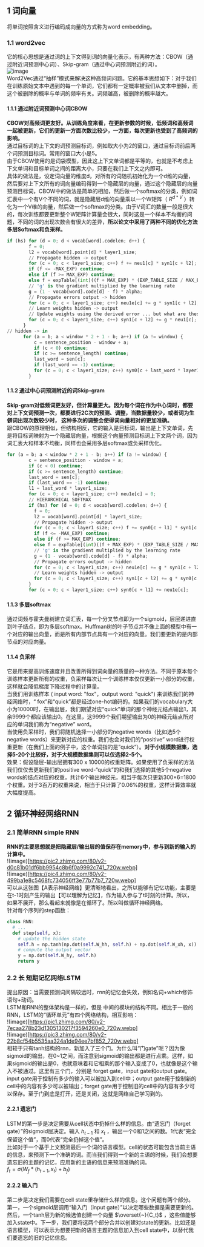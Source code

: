 ## 1 词向量   
将单词按照含义进行编码成向量的方式称为word embedding。  
### 1.1 word2vec  
它的核心思想是通过词的上下文得到词的向量化表示，有两种方法：CBOW（通过附近词预测中心词）、Skip-gram（通过中心词预测附近的词）。  
![image](https://pic3.zhimg.com/80/v2-c509de0c808367acf62194cd976bc166_720w.webp)  
Word2Vec通过“抽样”模式来解决这种高频词问题。它的基本思想如下：对于我们在训练原始文本中遇到的每一个单词，它们都有一定概率被我们从文本中删掉，而这个被删除的概率与单词的频率有关。词频越高，被删除的概率越大。  
#### 1.1.1 通过附近词预测中心词CBOW   
**CBOW对高频词更友好。从训练角度来看，在更新参数的时候，低频词和高频词一起被更新，它们的更新一方面次数比较少，一方面，每次更新也受到了高频词的影响。**  
通过目标词的上下文的词预测目标词，例如取大小为2的窗口，通过目标词前后两个词预测目标词。常用的窗口大小是5。  
由于CBOW使用的是词袋模型，因此这上下文单词都是平等的，也就是不考虑上下文单词和目标单词之间的距离大小，只要在我们上下文之内即可。  
具体的做法是，设定词向量的维度d，对所有的词随机初始化为一个d维的向量，然后要对上下文所有的词向量编码得到一个隐藏层的向量，通过这个隐藏层的向量预测目标词，CBOW中的做法是简单的相加，然后做一个softmax的分类，例如词汇表中一个有V个不同的词，就是隐藏层d维的向量乘以一个W矩阵（ $R^{d * V}$ ）转化为一个V维的向量，然后做一个softmax的分类。由于V词汇的数量一般是很大的，每次训练都要更新整个W矩阵计算量会很大，同时这是一个样本不均衡的问题，不同的词的出现次数会有很大的差异，**所以论文中采用了两种不同的优化方法多层Softmax和负采样。**  
```python
if (hs) for (d = 0; d < vocab[word].codelen; d++) {
        f = 0;
        l2 = vocab[word].point[d] * layer1_size;
        // Propagate hidden -> output
        for (c = 0; c < layer1_size; c++) f += neu1[c] * syn1[c + l2];
        if (f <= -MAX_EXP) continue;
        else if (f >= MAX_EXP) continue;
        else f = expTable[(int)((f + MAX_EXP) * (EXP_TABLE_SIZE / MAX_EXP / 2))];
        // 'g' is the gradient multiplied by the learning rate
        g = (1 - vocab[word].code[d] - f) * alpha;
        // Propagate errors output -> hidden
        for (c = 0; c < layer1_size; c++) neu1e[c] += g * syn1[c + l2];
        // Learn weights hidden -> output
        // Update weights using the derived error ... but what are these weights??
        for (c = 0; c < layer1_size; c++) syn1[c + l2] += g * neu1[c];
      }
// hidden -> in
      for (a = b; a < window * 2 + 1 - b; a++) if (a != window) {
          c = sentence_position - window + a;
          if (c < 0) continue;
          if (c >= sentence_length) continue;
          last_word = sen[c];
          if (last_word == -1) continue;
          for (c = 0; c < layer1_size; c++) syn0[c + last_word * layer1_size] += neu1e[c];
        }
```  
#### 1.1.2 通过中心词预测附近的词Skip-gram  
**Skip-gram对低频词更友好，但计算量更大。因为每个词在作为中心词时，都要对上下文词预测一次，都要进行2C次的预测、调整，当数据量较少，或者词为生僻词出现次数较少时， 这种多次的调整会使得词向量相对的更加准确。**  
跟CBOW的原理相似，但结构相反，它的输入是目标词，输出是上下文单词，先是将目标词映射为一个隐藏层向量，根据这个向量预测目标词上下文两个词，因为词汇表大和样本不均衡，同样也会采用多层softmax或负采样优化。
```python
for (a = b; a < window * 2 + 1 - b; a++) if (a != window) {
        c = sentence_position - window + a;
        if (c < 0) continue;
        if (c >= sentence_length) continue;
        last_word = sen[c];
        if (last_word == -1) continue;
        l1 = last_word * layer1_size;
        for (c = 0; c < layer1_size; c++) neu1e[c] = 0;
        // HIERARCHICAL SOFTMAX
        if (hs) for (d = 0; d < vocab[word].codelen; d++) {
          f = 0;
          l2 = vocab[word].point[d] * layer1_size;
          // Propagate hidden -> output
          for (c = 0; c < layer1_size; c++) f += syn0[c + l1] * syn1[c + l2];
          if (f <= -MAX_EXP) continue;
          else if (f >= MAX_EXP) continue;
          else f = expTable[(int)((f + MAX_EXP) * (EXP_TABLE_SIZE / MAX_EXP / 2))];
          // 'g' is the gradient multiplied by the learning rate
          g = (1 - vocab[word].code[d] - f) * alpha;
          // Propagate errors output -> hidden
          for (c = 0; c < layer1_size; c++) neu1e[c] += g * syn1[c + l2];
          // Learn weights hidden -> output
          for (c = 0; c < layer1_size; c++) syn1[c + l2] += g * syn0[c + l1];
        }
        for (c = 0; c < layer1_size; c++) syn0[c + l1] += neu1e[c];
```
#### 1.1.3 多层softmax   
通过词频与霍夫曼树建立词汇表，每一个分叉节点即为一个sigmoid，层层递进直到叶子结点，即为多层softmax。Huffman树的叶子节点并不像上面的模型中有一个对应的输出向量，而是所有内部节点具有一个对应的向量。我们要更新的是内部节点的对应向量。

#### 1.1.4 负采样
它是用来提高训练速度并且改善所得到词向量的质量的一种方法。不同于原本每个训练样本更新所有的权重，负采样每次让一个训练样本仅仅更新一小部分的权重，这样就会降低梯度下降过程中的计算量。    
当我们用训练样本 ( input word: "fox"，output word: "quick") 来训练我们的神经网络时，“ fox”和“quick”都是经过one-hot编码的。如果我们的vocabulary大小为10000时，在输出层，我们期望对应“quick”单词的那个神经元结点输出1，其余9999个都应该输出0。在这里，这9999个我们期望输出为0的神经元结点所对应的单词我们称为“negative” word。  
当使用负采样时，我们将随机选择一小部分的negative words（比如选5个negative words）来更新对应的权重。我们也会对我们的“positive” word进行权重更新（在我们上面的例子中，这个单词指的是”quick“）。**对于小规模数据集，选择5-20个比较好，对于大规模数据集则可以仅选择2-5个。**  
效果：假设隐层-输出层拥有300 x 10000的权重矩阵。如果使用了负采样的方法我们仅仅去更新我们的positive word-“quick”的和我们选择的其他5个negative words的结点对应的权重，共计6个输出神经元，相当于每次只更新300×6=1800个权重。对于3百万的权重来说，相当于只计算了0.06%的权重，这样计算效率就大幅度提高。  

## 2 循环神经网络RNN  
### 2.1 简单RNN simple RNN  
**RNN的主要思想就是把隐藏层/输出层的值保存在memory中，参与到新的输入的计算中。**  
!(image)[https://pic2.zhimg.com/80/v2-d0c81b01df6bb9954c8b6f0a9992c741_720w.webp]  
!(image)[https://pic4.zhimg.com/80/v2-499ba1e8c5468fc734056ff3e77b77b7_720w.webp]  
可以从这张图【A表示神经网络】更清晰地看出，之所以能够有记忆功能，主要是在t-1时刻产生的输出【可以理解为记忆】，作为输入参与了t时刻的计算。所以，如果不展开，那么看起来就像是在循环了。所以叫做循环神经网络。  
针对每个序列的step函数：  
```python
class RNN:
  # ...
  def step(self, x):
    # update the hidden state
    self.h = np.tanh(np.dot(self.W_hh, self.h) + np.dot(self.W_xh, x))
    # compute the output vector
    y = np.dot(self.W_hy, self.h)
    return y
```
### 2.2 长 短期记忆网络LSTM  
提出原因：当需要预测词间隔较远时，rnn的记忆会失效，例如名词+which修饰语句+动词。  
LSTM和RNN的整体架构是一样的，但是 中间的模块的结构不同。相比于一般的RNN，LSTM的“循环单元”有四个网络结构，相互影响：  
!(image)[https://pic1.zhimg.com/80/v2-7ecaa278b23d1305130217f3594260e0_720w.webp]  
!(image)[https://pic3.zhimg.com/80/v2-22b8cf54b5535aa324a1de94ee7bf852_720w.webp]  
相较于只有tanh结构的rnn，新加入了三个门。为什么叫“门gate”呢？因为像sigmoid的输出，在0~1之间，而注意到sigmoid的输出都是进行点乘。这样，如果sigmoid的输出是0，也就意味着和它相乘的那个输入变成了0，也就像是这个输入不被通过。这里有三个门，分别是 forget gate，input gate和output gate。input gate用于控制有多少的输入可以被加入到cell中；output gate用于控制新的cell中的内容有多少可以被输出；forget gate用于控制旧的cell中的内容有多少可以保存。至于门到底是打开，还是关闭，这就是网络自己学习到的。  
#### 2.2.1 遗忘门  
LSTM的第一步是决定需要从cell状态中扔掉什么样的信息。由“遗忘门（forget gate）”的sigmoid层决定。输入 $h_{t-1}$ 和 $x_t$ ，输出一个0和1之间的数。1代表“完全保留这个值”，而0代表“完全扔掉这个值”。  
比如对于一个基于上文预测最后一个词的语言模型。cell的状态可能包含当前主语的信息，来预测下一个准确的词。而当我们得到一个新的主语的时候，我们会想要遗忘旧的主题的记忆，应用新的主语的信息来预测准确的词。  
$f_t=\sigma(W_f*(h_{t-1},x_t)+b_f)$    
#### 2.2.2 输入门  
第二步是决定我们需要在cell state里存储什么样的信息。这个问题有两个部分。第一，一个sigmoid层调用“输入门（input gate）”以决定哪些数据是需要更新的。然后，一个tanh层为新的候选值创建一个向量 $\overset{~}{C_t}$ ，这些值能够加入state中。下一步，我们要将这两个部分合并以创建对state的更新。比如还是语言模型，可以表示为想要把新的语言主题的信息加入到cell state中，以替代我们要遗忘的旧的记忆信息。


